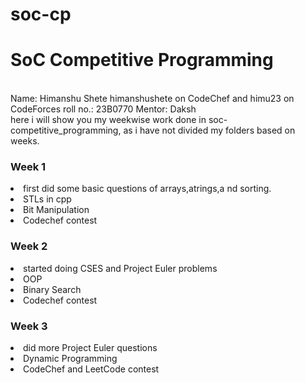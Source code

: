 # soc-cp
<h1>SoC Competitive Programming</h1>
<br>
Name: Himanshu Shete
himanshushete on CodeChef and himu23 on CodeForces
roll no.: 23B0770
Mentor: Daksh
<br>
here i will show you my weekwise work done in soc-competitive_programming, as i have not divided my folders based on weeks.
<br>
<h3>Week 1</h3>
<li>first did some basic questions of arrays,atrings,a nd sorting.
<li>STLs in cpp
<li>Bit Manipulation
<li>Codechef contest
<br>
<h3>Week 2</h3>
<li>started doing CSES and Project Euler problems
<li> OOP
<li>Binary Search
<li>Codechef contest
<br>
<h3>Week 3</h3>
<li>did more Project Euler questions
<li>Dynamic Programming
<li>CodeChef and LeetCode contest